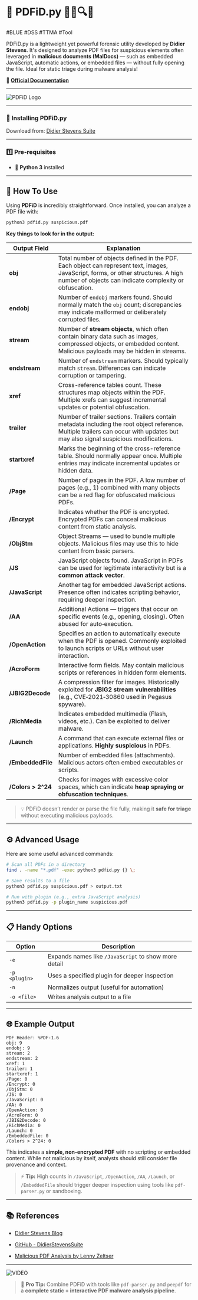 # 🧾 PDFiD.py 🕵️‍♂️🔍✨

#BLUE #DSS #TTMA #Tool 

PDFiD.py is a lightweight yet powerful forensic utility developed by **Didier Stevens**. It's designed to analyze PDF files for suspicious elements often leveraged in **malicious documents (MalDocs)** — such as embedded JavaScript, automatic actions, or embedded files — without fully opening the file. Ideal for static triage during malware analysis!

**🔗 [Official Documentation](https://blog.didierstevens.com/programs/pdf-tools/)**

---

![PDFiD Logo](https://raw.githubusercontent.com/luke-mckeever/Cyber_Vault/main/_Resources/Tool_Logos/pdfid_logo.png)

---

### 🚀 Installing PDFiD.py

Download from: [Didier Stevens Suite](https://github.com/DidierStevens/DidierStevensSuite)

---

### 1️⃣ Pre‑requisites

- 🐍 **Python 3** installed

---

## 🧰 How To Use

Using **PDFiD** is incredibly straightforward. Once installed, you can analyze a PDF file with:

```bash
python3 pdfid.py suspicious.pdf
```

**Key things to look for in the output:**

| **Output Field**  |  **Explanation** |
|---|---|
|**obj**|Total number of objects defined in the PDF. Each object can represent text, images, JavaScript, forms, or other structures. A high number of objects can indicate complexity or obfuscation.|
|**endobj**|Number of `endobj` markers found. Should normally match the `obj` count; discrepancies may indicate malformed or deliberately corrupted files.|
|**stream**|Number of **stream objects**, which often contain binary data such as images, compressed objects, or embedded content. Malicious payloads may be hidden in streams.|
|**endstream**|Number of `endstream` markers. Should typically match `stream`. Differences can indicate corruption or tampering.|
|**xref**|Cross-reference tables count. These structures map objects within the PDF. Multiple xrefs can suggest incremental updates or potential obfuscation.|
|**trailer**|Number of trailer sections. Trailers contain metadata including the root object reference. Multiple trailers can occur with updates but may also signal suspicious modifications.|
|**startxref**|Marks the beginning of the cross-reference table. Should normally appear once. Multiple entries may indicate incremental updates or hidden data.|
|**/Page**|Number of pages in the PDF. A low number of pages (e.g., 1) combined with many objects can be a red flag for obfuscated malicious PDFs.|
|**/Encrypt**|Indicates whether the PDF is encrypted. Encrypted PDFs can conceal malicious content from static analysis.|
|**/ObjStm**|Object Streams — used to bundle multiple objects. Malicious files may use this to hide content from basic parsers.|
|**/JS**|JavaScript objects found. JavaScript in PDFs can be used for legitimate interactivity but is a **common attack vector**.|
|**/JavaScript**|Another tag for embedded JavaScript actions. Presence often indicates scripting behavior, requiring deeper inspection.|
|**/AA**|Additional Actions — triggers that occur on specific events (e.g., opening, closing). Often abused for auto‑execution.|
|**/OpenAction**|Specifies an action to automatically execute when the PDF is opened. Commonly exploited to launch scripts or URLs without user interaction.|
|**/AcroForm**|Interactive form fields. May contain malicious scripts or references in hidden form elements.|
|**/JBIG2Decode**|A compression filter for images. Historically exploited for **JBIG2 stream vulnerabilities** (e.g., CVE‑2021‑30860 used in Pegasus spyware).|
|**/RichMedia**|Indicates embedded multimedia (Flash, videos, etc.). Can be exploited to deliver malware.|
|**/Launch**|A command that can execute external files or applications. **Highly suspicious** in PDFs.|
|**/EmbeddedFile**|Number of embedded files (attachments). Malicious actors often embed executables or scripts.|
|**/Colors > 2^24**|Checks for images with excessive color spaces, which can indicate **heap spraying or obfuscation techniques**.|

> 💡 PDFiD doesn’t render or parse the file fully, making it **safe for triage** without executing malicious payloads.

---

## ⚙️ Advanced Usage

Here are some useful advanced commands:

```bash
# Scan all PDFs in a directory
find . -name "*.pdf" -exec python3 pdfid.py {} \;

# Save results to a file
python3 pdfid.py suspicious.pdf > output.txt

# Run with plugin (e.g., extra JavaScript analysis)
python3 pdfid.py -p plugin_name suspicious.pdf
```

---

## 📋 Handy Options

|Option|Description|
|---|---|
|`-e`|Expands names like `/JavaScript` to show more detail|
|`-p <plugin>`|Uses a specified plugin for deeper inspection|
|`-n`|Normalizes output (useful for automation)|
|`-o <file>`|Writes analysis output to a file|

---

## 🌐 Example Output

```
PDF Header: %PDF-1.6
obj: 9
endobj: 9
stream: 2
endstream: 2
xref: 1
trailer: 1
startxref: 1
/Page: 0
/Encrypt: 0
/ObjStm: 0
/JS: 0
/JavaScript: 0
/AA: 0
/OpenAction: 0
/AcroForm: 0
/JBIG2Decode: 0
/RichMedia: 0
/Launch: 0
/EmbeddedFile: 0
/Colors > 2^24: 0
```

This indicates a **simple, non‑encrypted PDF** with no scripting or embedded content. While not malicious by itself, analysts should still consider file provenance and context.

> ⚡ **Tip:** High counts in `/JavaScript`, `/OpenAction`, `/AA`, `/Launch`, or `/EmbeddedFile` should trigger deeper inspection using tools like `pdf-parser.py` or sandboxing.

---

## 📚 References

- [Didier Stevens Blog](https://blog.didierstevens.com/)
    
- [GitHub - DidierStevensSuite](https://github.com/DidierStevens/DidierStevensSuite)
    
- [Malicious PDF Analysis by Lenny Zeltser](https://zeltser.com/analyzing-malicious-documents/)
    

---

![VIDEO](https://www.youtube.com/watch?v=3HqYt9KwU7o)

> 🧠 **Pro Tip:** Combine PDFiD with tools like `pdf-parser.py` and `peepdf` for a **complete static + interactive PDF malware analysis pipeline**.